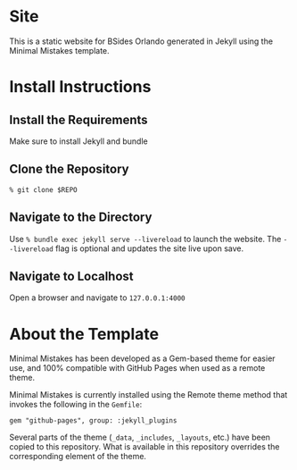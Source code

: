 # Site
This is a static website for BSides Orlando generated in Jekyll using the Minimal Mistakes template.

# Install Instructions

## Install the Requirements
Make sure to install Jekyll and bundle

## Clone the Repository
`% git clone $REPO`

## Navigate to the Directory
Use `% bundle exec jekyll serve --livereload` to launch the website. The `--livereload` flag is optional and updates the site live upon save. 

## Navigate to Localhost
Open a browser and navigate to `127.0.0.1:4000`

# About the Template
Minimal Mistakes has been developed as a Gem-based theme for easier use, and 100% compatible with GitHub Pages when used as a remote theme.

[Quick-Start]: https://mmistakes.github.io/minimal-mistakes/docs/quick-start-guide/

[Layouts]: https://mmistakes.github.io/minimal-mistakes/docs/layouts/


Minimal Mistakes is currently installed using the Remote theme method that invokes the following in the `Gemfile`:

```
gem "github-pages", group: :jekyll_plugins
```

Several parts of the theme (`_data`, `_includes`, `_layouts`, etc.) have been copied to this repository. What is available in this repository overrides the corresponding element of the theme.

